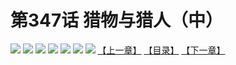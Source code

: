 # 第347话 猎物与猎人（中）
![](https://mhpic.xiaomingtaiji.net/comic/D/斗破苍穹拆分版/347话/1.jpg-zymk.middle.webp)
![](https://mhpic.xiaomingtaiji.net/comic/D/斗破苍穹拆分版/347话/2.jpg-zymk.middle.webp)
![](https://mhpic.xiaomingtaiji.net/comic/D/斗破苍穹拆分版/347话/3.jpg-zymk.middle.webp)
![](https://mhpic.xiaomingtaiji.net/comic/D/斗破苍穹拆分版/347话/4.jpg-zymk.middle.webp)
![](https://mhpic.xiaomingtaiji.net/comic/D/斗破苍穹拆分版/347话/5.jpg-zymk.middle.webp)
![](https://mhpic.xiaomingtaiji.net/comic/D/斗破苍穹拆分版/347话/6.jpg-zymk.middle.webp)
![](https://mhpic.xiaomingtaiji.net/comic/D/斗破苍穹拆分版/347话/7.jpg-zymk.middle.webp)
[【上一章】](./346.md)
[【目录】](./README.md)
[【下一章】](./348.md)
